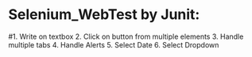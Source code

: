 # Selenium_WebTest by Junit:
#1. Write on textbox
2. Click on button from multiple elements
3. Handle multiple tabs
4. Handle Alerts
5. Select Date
6. Select Dropdown
